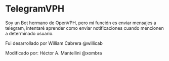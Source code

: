 TelegramVPH
===========

Soy un Bot hermano de OpenVPH, pero mi función es enviar mensajes a telegram, 
intentaré aprender como enviar notificaciones cuando mencionen a determinado 
usuario. 


Fui desarrollado por William Cabrera @willicab

Modificado por: Héctor A. Mantellini @xombra

